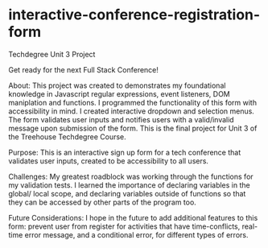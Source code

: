 # interactive-conference-registration-form
 Techdegree Unit 3 Project

Get ready for the next Full Stack Conference!

About: This project was created to demonstrates my foundational knowledge in Javascript regular expressions, event listeners, DOM maniplation and functions. I programmed the functionality of this form with accessibility in mind. I created interactive dropdown and selection menus. The form validates user inputs and notifies users with a valid/invalid message upon submission of the form. This is the final project for Unit 3 of the Treehouse Techdegree Course.

Purpose: This is an interactive sign up form for a tech conference that validates user inputs, created to be accessibility to all users.

Challenges: My greatest roadblock was working through the functions for my validation tests. I learned the importance of declaring variables in the global/ local scope, and declaring variables outside of functions so that they can be accessed by other parts of the program too. 

Future Considerations: I hope in the future to add additional features to this form: prevent user from register for activities that have time-conflicts, real-time error message, and a conditional error, for different types of errors.  